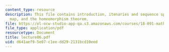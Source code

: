 ```yaml
---
content_type: resource
description: This file contains introduction, itenaries and sequence space, the shift
  map, and the homeomorphism theorem.
file: https://ol-ocw-studio-app-qa.s3.amazonaws.com/courses/18-091-mathematical-exposition-spring-2005/d641aef95e07c1eedd292131bcd10eed_lecture06.pdf
file_type: application/pdf
resourcetype: Document
title: lecture06.pdf
uid: d641aef9-5e07-c1ee-dd29-2131bcd10eed
---
```

